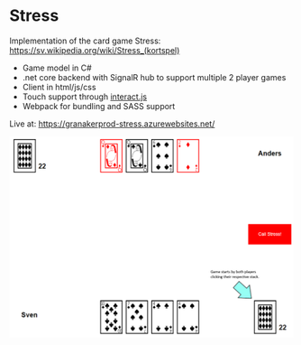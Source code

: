 # Stress

Implementation of the card game Stress:
https://sv.wikipedia.org/wiki/Stress_(kortspel)

- Game model in C#
- .net core backend with SignalR hub to support multiple 2 player games
- Client in html/js/css
- Touch support through [interact.js](https://interactjs.io/)
- Webpack for bundling and SASS support

Live at: https://granakerprod-stress.azurewebsites.net/

![how to start game](https://github.com/grankko/stress/raw/main/Stress.Server/wwwroot/images/howto.png)